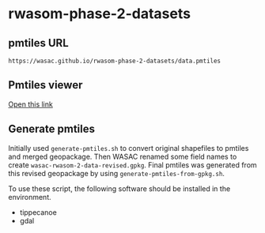 # rwasom-phase-2-datasets

## pmtiles URL

```shell
https://wasac.github.io/rwasom-phase-2-datasets/data.pmtiles
```

## Pmtiles viewer

[Open this link](https://protomaps.github.io/PMTiles?url=https://wasac.github.io/rwasom-phase-2-datasets/data.pmtiles#map=8.96/-1.93/30.365)

## Generate pmtiles

Initially used `generate-pmtiles.sh` to convert original shapefiles to pmtiles and merged geopackage. Then WASAC renamed some field names to create `wasac-rwasom-2-data-revised.gpkg`. Final pmtiles was generated from this revised geopackage by using `generate-pmtiles-from-gpkg.sh`.

To use these script, the following software should be installed in the environment.

- tippecanoe
- gdal
